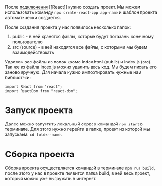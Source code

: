 После [подключения](Подключение) [[React]] нужно создать проект. Мы можем использовать команду `npx create-react-app app-name` и шаблон проекта автоматически создается.  

После создания проекта у нас появилось несколько папок:

1. public - в ней хранятся файлы, которые будут показаны конечному пользователю
2. src (source) - в ней находятся все файлы, с которыми мы будем взаимодействовать

Удаляем все файлы из папок кроме index.html (public) и index.js (src).
Так же из файла index.js можно удалить весь код. Мы будем писать его заново вручную.
Для начала нужно импортировать нужные нам библиотеки:
```
import React from "react";
import ReactDom from "react-dom";
```

# Запуск проекта
Далее можно запустить локальный сервер командой `npm start` в терминале. Для этого нужно перейти в папке, проект из которой мы запускаем: `cd folder-name`.

# Сборка проекта
Сборка проекта осуществляется командой в терминале `npm run build`, после этого у нас в проекте появится папка build, в ней весь проект, который можно уже выгружать в интернет.